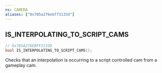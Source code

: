 ```yaml
---
ns: CAMERA
aliases: ["0x705a276ebff3133d"]
---
```

## IS_INTERPOLATING_TO_SCRIPT_CAMS

```c
// 0x705A276EBFF3133D
bool IS_INTERPOLATING_TO_SCRIPT_CAMS();
```

Checks that an interpolation is occurring to a script controlled cam from a gameplay cam.

